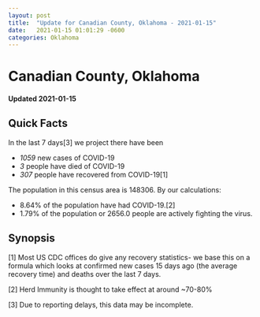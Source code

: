 ```yaml
---
layout: post
title:  "Update for Canadian County, Oklahoma - 2021-01-15"
date:   2021-01-15 01:01:29 -0600
categories: Oklahoma
---
```


# Canadian County, Oklahoma
#### Updated 2021-01-15

## Quick Facts

In the last 7 days[3] we project there have been
- *1059* new cases of COVID-19
- *3* people have died of COVID-19
- *307* people have recovered from COVID-19[1]

The population in this census area is 148306. By our calculations:
- 8.64% of the population have had COVID-19.[2]
- 1.79% of the population or 2656.0 people are actively fighting the virus.

## Synopsis




[1] Most US CDC offices do give any recovery statistics- we base this on a formula which looks at confirmed new cases
15 days ago (the average recovery time) and deaths over the last 7 days.

[2] Herd Immunity is thought to take effect at around ~70-80%

[3] Due to reporting delays, this data may be incomplete.
 
    